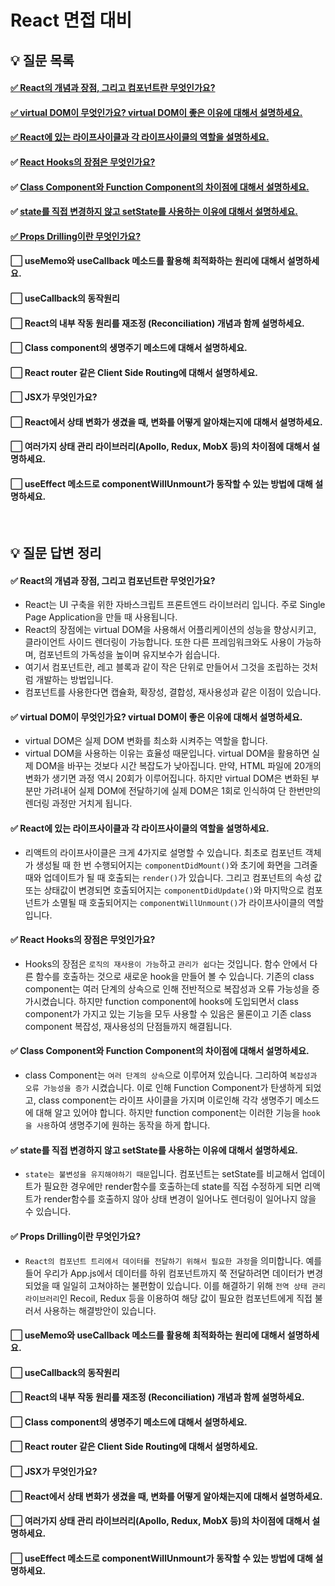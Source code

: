 # React 면접 대비

## 💡 질문 목록

#### [✅ React의 개념과 장점, 그리고 컴포넌트란 무엇인가요?](./React의_개념과_장점_및_컴포넌트란.md)
#### [✅ virtual DOM이 무엇인가요? virtual DOM이 좋은 이유에 대해서 설명하세요.](./Virtual_DOM.md)
#### [✅ React에 있는 라이프사이클과 각 라이프사이클의 역할을 설명하세요.](./React%EC%9D%98_LifeCycle.md)
#### ✅ [React Hooks의 장점은 무엇인가요?](./React_Hook_%EC%9E%A5%EC%A0%90.md)
#### ✅ [Class Component와 Function Component의 차이점에 대해서 설명하세요.](./Class_Component_vs_Function_Component.md)
#### ✅ [state를 직접 변경하지 않고 setState를 사용하는 이유에 대해서 설명하세요.](./setState_사용하는_이유.md)
#### [✅ Props Drilling이란 무엇인가요?](./Props_Drilling.md)
#### ⬜ useMemo와 useCallback  메소드를 활용해 최적화하는 원리에 대해서 설명하세요.
#### ⬜ useCallback의 동작원리
#### ⬜ React의 내부 작동 원리를 재조정 (Reconciliation) 개념과 함께 설명하세요.
#### ⬜ Class component의 생명주기 메소드에 대해서 설명하세요.
#### ⬜ React router 같은 Client Side Routing에 대해서 설명하세요.
#### ⬜ JSX가 무엇인가요?
#### ⬜ React에서 상태 변화가 생겼을 때, 변화를 어떻게 알아채는지에 대해서 설명하세요.
#### ⬜ 여러가지 상태 관리 라이브러리(Apollo, Redux, MobX 등)의 차이점에 대해서 설명하세요.
#### ⬜ useEffect 메소드로 componentWillUnmount가 동작할 수 있는 방법에 대해 설명하세요.

<br>


## 💡 질문 답변 정리

#### ✅ React의 개념과 장점, 그리고 컴포넌트란 무엇인가요?
- React는 UI 구축을 위한 자바스크립트 프론트엔드 라이브러리 입니다. 주로 Single Page Application을 만들 때 사용됩니다.
- React의 장점에는 virtual DOM을 사용해서 어플리케이션의 성능을 향상시키고, 클라이언트 사이드 렌더링이 가능합니다. 또한 다른 프레임워크와도 사용이 가능하며, 컴포넌트의 가독성을 높이며 유지보수가 쉽습니다.
- 여기서 컴포넌트란, 레고 블록과 같이 작은 단위로 만들어서 그것을 조립하는 것처럼 개발하는 방법입니다.
- 컴포넌트를 사용한다면 캡슐화, 확장성, 결합성, 재사용성과 같은 이점이 있습니다.

#### ✅ virtual DOM이 무엇인가요? virtual DOM이 좋은 이유에 대해서 설명하세요.
- virtual DOM은 실제 DOM 변화를 최소화 시켜주는 역할을 합니다.
- virtual DOM을 사용하는 이유는 효율성 때문입니다. virtual DOM을 활용하면 실제 DOM을 바꾸는 것보다 시간 복잡도가 낮아집니다. 만약, HTML 파일에 20개의 변화가 생기면 과정 역시 20회가 이루어집니다. 하지만 virtual DOM은 변화된 부분만 가려내어 실제 DOM에 전달하기에 실제 DOM은 1회로 인식하여 단 한번만의 렌더링 과정만 거치게 됩니다.

#### ✅ React에 있는 라이프사이클과 각 라이프사이클의 역할을 설명하세요.
- 리액트의 라이프사이클은 크게 4가지로 설명할 수 있습니다. 최초로 컴포넌트 객체가 생성될 때 한 번 수행되어지는 `componentDidMount()`와 초기에 화면을 그려줄 때와 업데이트가 될 때 호출되는 `render()`가 있습니다. 그리고 컴포넌트의 속성 값 또는 상태값이 변경되면 호출되어지는 `componentDidUpdate()`와 마지막으로 컴포넌트가 소멸될 때 호출되어지는 `componentWillUnmount()`가 라이프사이클의 역할입니다.

#### ✅ React Hooks의 장점은 무엇인가요?
- Hooks의 장점은 `로직의 재사용이 가능`하고 `관리가 쉽다`는 것입니다. 함수 안에서 다른 함수를 호출하는 것으로 새로운 hook을 만들어 볼 수 있습니다. 기존의 class component는 여러 단계의 상속으로 인해 전반적으로 복잡성과 오류 가능성을 증가시켰습니다. 하지만 function component에 hooks에 도입되면서 class component가 가지고 있는 기능을 모두 사용할 수 있음은 물론이고 기존 class component 복잡성, 재사용성의 단점들까지 해결됩니다.

#### ✅ Class Component와 Function Component의 차이점에 대해서 설명하세요.
- class Component는 `여러 단계의 상속`으로 이루어져 있습니다. 그리하여 `복잡성과 오류 가능성을 증가` 시켰습니다. 이로 인해 Function Component가 탄생하게 되었고, class component는 라이프 사이클을 가지며 이로인해 각각 생명주기 메소드에 대해 알고 있어야 합니다. 하지만 function component는 이러한 기능을 `hook을 사용`하여 생명주기에 원하는 동작을 하게 합니다.

#### ✅ state를 직접 변경하지 않고 setState를 사용하는 이유에 대해서 설명하세요.
- `state는 불변성을 유지해야하기 때문`입니다. 컴포넌트는 setState를 비교해서 업데이트가 필요한 경우에만 render함수를 호출하는데 state를 직접 수정하게 되면 리액트가 render함수를 호출하지 않아 상태 변경이 일어나도 렌더링이 일어나지 않을 수 있습니다.

#### ✅ Props Drilling이란 무엇인가요?
- `React의 컴포넌트 트리에서 데이터를 전달하기 위해서 필요한 과정`을 의미합니다. 예를 들어 우리가 App.js에서 데이터를 하위 컴포넌트까지 쭉 전달하려면 데이터가 변경되었을 때 일일히 고쳐야하는 불편함이 있습니다. 이를 해결하기 위해 `전역 상태 관리 라이브러리`인 Recoil, Redux 등을 이용하여 해당 값이 필요한 컴포넌트에게 직접 불러서 사용하는 해결방안이 있습니다.

#### ⬜ useMemo와 useCallback  메소드를 활용해 최적화하는 원리에 대해서 설명하세요.
#### ⬜ useCallback의 동작원리
#### ⬜ React의 내부 작동 원리를 재조정 (Reconciliation) 개념과 함께 설명하세요.
#### ⬜ Class component의 생명주기 메소드에 대해서 설명하세요.
#### ⬜ React router 같은 Client Side Routing에 대해서 설명하세요.
#### ⬜ JSX가 무엇인가요?
#### ⬜ React에서 상태 변화가 생겼을 때, 변화를 어떻게 알아채는지에 대해서 설명하세요.
#### ⬜ 여러가지 상태 관리 라이브러리(Apollo, Redux, MobX 등)의 차이점에 대해서 설명하세요.
#### ⬜ useEffect 메소드로 componentWillUnmount가 동작할 수 있는 방법에 대해 설명하세요.

